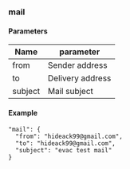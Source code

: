 
### mail

#### Parameters

| Name    | parameter |
|---------|----------------------------|
| from    | Sender address |
| to      | Delivery address |
| subject | Mail subject |

#### Example

    "mail": {
      "from": "hideack99@gmail.com",
      "to": "hideack99@gmail.com",
      "subject": "evac test mail"
    }

